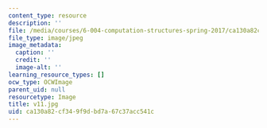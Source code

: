 ```yaml
---
content_type: resource
description: ''
file: /media/courses/6-004-computation-structures-spring-2017/ca130a82cf349f9dbd7a67c37acc541c_v11.jpg
file_type: image/jpeg
image_metadata:
  caption: ''
  credit: ''
  image-alt: ''
learning_resource_types: []
ocw_type: OCWImage
parent_uid: null
resourcetype: Image
title: v11.jpg
uid: ca130a82-cf34-9f9d-bd7a-67c37acc541c
---
```

